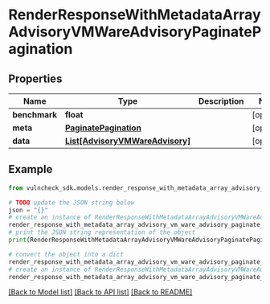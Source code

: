 # RenderResponseWithMetadataArrayAdvisoryVMWareAdvisoryPaginatePagination


## Properties

Name | Type | Description | Notes
------------ | ------------- | ------------- | -------------
**benchmark** | **float** |  | [optional] 
**meta** | [**PaginatePagination**](PaginatePagination.md) |  | [optional] 
**data** | [**List[AdvisoryVMWareAdvisory]**](AdvisoryVMWareAdvisory.md) |  | [optional] 

## Example

```python
from vulncheck_sdk.models.render_response_with_metadata_array_advisory_vm_ware_advisory_paginate_pagination import RenderResponseWithMetadataArrayAdvisoryVMWareAdvisoryPaginatePagination

# TODO update the JSON string below
json = "{}"
# create an instance of RenderResponseWithMetadataArrayAdvisoryVMWareAdvisoryPaginatePagination from a JSON string
render_response_with_metadata_array_advisory_vm_ware_advisory_paginate_pagination_instance = RenderResponseWithMetadataArrayAdvisoryVMWareAdvisoryPaginatePagination.from_json(json)
# print the JSON string representation of the object
print(RenderResponseWithMetadataArrayAdvisoryVMWareAdvisoryPaginatePagination.to_json())

# convert the object into a dict
render_response_with_metadata_array_advisory_vm_ware_advisory_paginate_pagination_dict = render_response_with_metadata_array_advisory_vm_ware_advisory_paginate_pagination_instance.to_dict()
# create an instance of RenderResponseWithMetadataArrayAdvisoryVMWareAdvisoryPaginatePagination from a dict
render_response_with_metadata_array_advisory_vm_ware_advisory_paginate_pagination_from_dict = RenderResponseWithMetadataArrayAdvisoryVMWareAdvisoryPaginatePagination.from_dict(render_response_with_metadata_array_advisory_vm_ware_advisory_paginate_pagination_dict)
```
[[Back to Model list]](../README.md#documentation-for-models) [[Back to API list]](../README.md#documentation-for-api-endpoints) [[Back to README]](../README.md)


